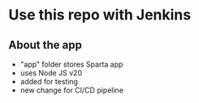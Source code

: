 # Use this repo with Jenkins

## About the app
- "app" folder stores Sparta app
- uses Node JS v20
- added for testing
- new change for CI/CD pipeline
